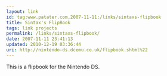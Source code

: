 ```yaml
---
layout: link
id: tag:www.patater.com,2007-11-11:/links/sintaxs-flipbook
title: Sintax's FlipBook
tags: link projects
permalink: /links/sintaxs-flipbook/
date: 2007-11-11 23:41:13
updated: 2010-12-19 03:36:44
uri: http://nintendo-ds.dcemu.co.uk/flipbook.shtml%22
---
```

This is a flipbook for the Nintendo DS.
